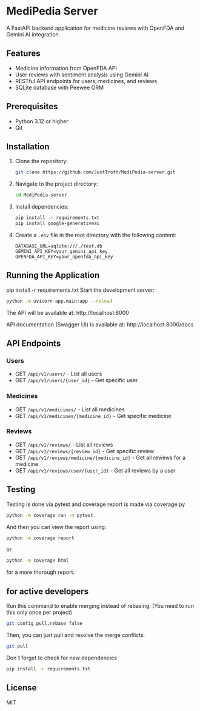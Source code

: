 # MediPedia Server

A FastAPI backend application for medicine reviews with OpenFDA and Gemini AI integration.

## Features

-   Medicine information from OpenFDA API
-   User reviews with sentiment analysis using Gemini AI
-   RESTful API endpoints for users, medicines, and reviews
-   SQLite database with Peewee ORM

## Prerequisites

-   Python 3.12 or higher
-   Git

## Installation

1. Clone the repository:

    ```bash
    git clone https://github.com/JustTrott/MediPedia-server.git
    ```

2. Navigate to the project directory:

    ```bash
    cd MediPedia-server
    ```

3. Install dependencies:

    ```bash
    pip install -r requirements.txt
    pip install google-generativeai
    ```

4. Create a `.env` file in the root directory with the following content:
    ```plaintext
    DATABASE_URL=sqlite:///./test.db
    GEMINI_API_KEY=your_gemini_api_key
    OPENFDA_API_KEY=your_openfda_api_key
    ```

## Running the Application
pip install -r requirements.txt
Start the development server:

```bash
python -m uvicorn app.main:app --reload
```

The API will be available at: http://localhost:8000

API documentation (Swagger UI) is available at: http://localhost:8000/docs

## API Endpoints

### Users

-   GET `/api/v1/users/` - List all users
-   GET `/api/v1/users/{user_id}` - Get specific user

### Medicines

-   GET `/api/v1/medicines/` - List all medicines
-   GET `/api/v1/medicines/{medicine_id}` - Get specific medicine

### Reviews

-   GET `/api/v1/reviews/` - List all reviews
-   GET `/api/v1/reviews/{review_id}` - Get specific review
-   GET `/api/v1/reviews/medicine/{medicine_id}` - Get all reviews for a medicine
-   GET `/api/v1/reviews/user/{user_id}` - Get all reviews by a user

## Testing

Testing is done via pytest and coverage report is made via coverage.py

```bash
python -m coverage run -m pytest
```

And then you can view the report using:

```bash
python -m coverage report
```

or

```bash
python -m coverage html
```

for a more thorough report.

## for active developers

Run this command to enable merging instead of rebasing. (You need to run this only once per project)

```bash
git config pull.rebase false
```

Then, you can just pull and resolve the merge conflicts.

```bash
git pull
```

Don´t forget to check for new dependencies

```bash
pip install -r requirements.txt
```

## License

MIT
